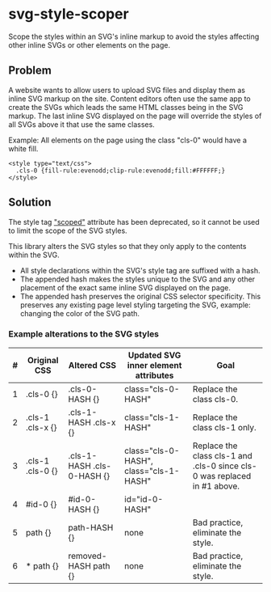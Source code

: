 # svg-style-scoper
Scope the styles within an SVG's inline markup to avoid the styles affecting other inline SVGs or other elements on the page. 

## Problem

A website wants to allow users to upload SVG files and display them as inline SVG markup on the site. Content editors often use the same app to create the SVGs which leads the same HTML classes being in the SVG markup. The last inline SVG displayed on the page will override the styles of all SVGs above it that use the same classes.

Example: All elements on the page using the class "cls-0" would have a white fill.
```
<style type="text/css">
  .cls-0 {fill-rule:evenodd;clip-rule:evenodd;fill:#FFFFFF;}
</style>
```

## Solution

The style tag ["scoped"](https://developer.mozilla.org/en-US/docs/Web/HTML/Element/style#attr-scoped) attribute has been deprecated, so it cannot be used to limit the scope of the SVG styles.

This library alters the SVG styles so that they only apply to the contents within the SVG.

- All style declarations within the SVG's style tag are suffixed with a hash. 
- The appended hash makes the styles unique to the SVG and any other placement of the exact same inline SVG displayed on the page.
- The appended hash preserves the original CSS selector specificity. This preserves any existing page level styling targeting the SVG, example: changing the color of the SVG path.

### Example alterations to the SVG styles

|#| Original CSS   | Altered CSS | Updated SVG inner element attributes|Goal|
| ----------- | ----------- | ----------- | ----------- | ----------- |
|1| .cls-0 {} | .cls-0-HASH {} | class="cls-0-HASH" | Replace the class cls-0. |
|2| .cls-1 .cls-x {} | .cls-1-HASH .cls-x {} | class="cls-1-HASH" | Replace the class cls-1 only. |
|3| .cls-1 .cls-0 {} | .cls-1-HASH .cls-0-HASH {} | class="cls-0-HASH", class="cls-1-HASH" | Replace the class cls-1 and .cls-0 since cls-0 was replaced in #1 above. |
|4| #id-0 {} | #id-0-HASH {} | id="id-0-HASH" |
|5| path {} | path-HASH {} | none | Bad practice, eliminate the style. |
|6| * path {} | removed-HASH path {} | none | Bad practice, eliminate the style. |
